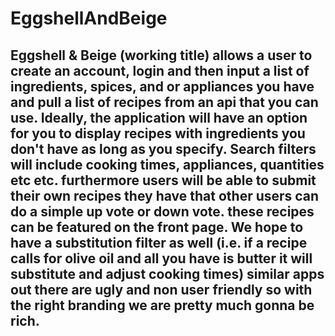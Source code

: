 # EggshellAndBeige

## Eggshell & Beige (working title) allows a user to create an account, login and then input a list of ingredients, spices, and or appliances you have and pull a list of recipes from an api that you can use. Ideally, the application will have an option for you to display recipes with ingredients you don't have as long as you specify. Search filters will include cooking times, appliances, quantities etc etc. furthermore users will be able to submit their own recipes they have that other users can do a simple up vote or down vote. these recipes can be featured on the front page. We hope to have a substitution filter as well (i.e. if a recipe calls for olive oil and all you have is butter it will substitute and adjust cooking times) similar apps out there are ugly and non user friendly so with the right branding we are pretty much gonna be rich.
